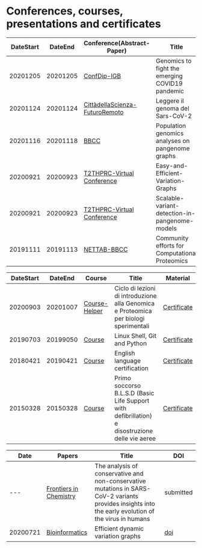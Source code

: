 # Conferences, courses, presentations and certificates

|DateStart| DateEnd| Conference(Abstract-Paper) |Title |  Material |
|---------|--------| ---------- |---------- |--------|
|20201205 | 20201205 | [ConfDip-IGB]() | Genomics to fight the emerging COVID19 pandemic| [Abstract](abs/Damaggio20ConfDipCNR_ENG.md) [Presentation](https://docs.google.com/presentation/d/1LKwtL63WdeaU2lSAjHZcOJ2Bhr6i5KA4-vtxHuCeXyE/edit#slide=id.gb1b49a806f_0_255)
|20201124 | 20201124 | [CittàdellaScienza-FuturoRemoto](https://www.futuroremoto2020.it/) | Leggere il genoma del Sars-CoV-2 | [Certificate](cert/FR_Attestato.pdf)
|20201116 | 20201118 | [BBCC](https://www.bbcc-meetings.it/program/) | Population genomics analyses on pangenome graphs  | [Abstract](abs/BBCC.md), [Presentation](https://f1000research.com/slides/9-1338) |
|20200921 | 20200923 | [T2THPRC-Virtual Conference](https://www.t2t-hprc-2020conference.com/login/?redirect_to=https%3A%2F%2Fwww.t2t-hprc-2020conference.com%2F) | Easy-and-Efficient-Variation-Graphs | [Poster](pos/Adam-Novak-Adam-M.-Novak-Easy-and-Efficient-Variation-Graphs-compressed-1.png)|
|20200921 | 20200923 | [T2THPRC-Virtual Conference](https://www.t2t-hprc-2020conference.com/login/?redirect_to=https%3A%2F%2Fwww.t2t-hprc-2020conference.com%2F) | Scalable-variant-detection-in-pangenome-models | [Abstract](abs/Scalable-variant-detection-in-pangenome-models.md), [Poster](pos/Scalablevariantdetectioninpangenomemodels.png), [Blog](https://gsocgraph.blogspot.com/2020/08/final-week-recap-of-my-gsoc-experience.html)|
|20191111 | 20191113 | [NETTAB-BBCC](http://www.igst.it/nettab/2019/) | Community efforts for Computational Proteomics | [Certificate](cert/Certificate-NETTAB-BBCC2019-Villani.pdf) |


|DateStart| DateEnd| Course |Title |  Material |
|---------|--------| ---------- |---------- |--------|
|20200903| 20201007| [Course-Helper](http://www.igst.it/nettab/2019/) | Ciclo di lezioni di introduzione alla Genomica e Proteomica per biologi sperimentali | [Certificate](cert/certificate_bioinf.pdf) |
|20190703 | 20199050 | [Course]() | Linux Shell, Git and Python | [Certificate](cert/certificate-attendance_SWCNaples_Villani.pdf)|
|20180421 | 20190421 | [Course]() | English language certification | [Certificate](cert/engcert.png)|
|20150328 | 20150328 | [Course]() | Primo soccorso B.L.S.D (Basic Life Support with defibrillation) e disostruzione delle vie aeree | [Certificate]()|


|Date| Papers |Title |  DOI |
|--------- |---------- |---------- |--------|
|--- | [Frontiers in Chemistry](https://www.frontiersin.org/journals/chemistry/sections/theoretical-and-computational-chemistry) | The analysis of conservative and non-conservative mutations in SARS-CoV-2 variants provides insights into the early evolution of the virus in humans  | submitted |
|20200721 | [Bioinformatics](https://academic.oup.com/bioinformatics) | Efficient dynamic variation graphs | [doi](https://doi.org/10.1093/bioinformatics/btaa640) |
